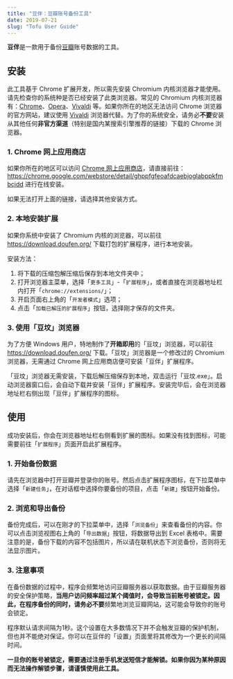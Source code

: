 ```yaml
---
title: "豆伴：豆瓣账号备份工具"
date: 2019-07-21
slug: "Tofu User Guide"
---
```


**豆伴**是一款用于备份[豆瓣](https://www.douban.com)账号数据的工具。

## 安装

此工具基于 Chrome 扩展开发，所以需先安装 Chromium 内核浏览器才能使用。请先检查你的系统种是否已经安装了此类浏览器。常见的 Chromium 内核浏览器有：[Chrome](https://www.google.com/chrome/)、[Opera](https://www.opera.com/)、[Vivaldi](https://vivaldi.com/) 等。如果你所在的地区无法访问 Chrome 浏览器的官方网站，建议使用 [Vivaldi](https://vivaldi.com/) 浏览器代替。为了你的系统安全，请务必**不要**安装从其他任何**非官方渠道**（特别是国内某搜索引擎推荐的链接）下载的 Chrome 浏览器。

### 1. Chrome 网上应用商店

如果你所在的地区可以访问 [Chrome 网上应用商店](https://chrome.google.com/webstore/category/extensions)，请直接前往：
https://chrome.google.com/webstore/detail/ghppfgfeoafdcaebjoglabppkfmbcjdd
进行在线安装。

如果无法打开上面的链接，请选择其他安装方式。

### 2. 本地安装扩展

如果你系统中安装了 Chromium 内核的浏览器，可以前往 https://download.doufen.org/ 下载打包的扩展程序，进行本地安装。

安装方法：

1. 将下载的压缩包解压缩后保存到本地文件夹中；
2. 打开浏览器主菜单，选择「`更多工具`」-「`扩展程序`」，或者直接在浏览器地址栏内打开「`chrome://extensions/`」；
3. 开启页面右上角的「`开发者模式`」选项；
4. 点击「`加载已解压的扩展程序`」按钮，选择刚才保存的文件夹。

### 3. 使用「豆坟」浏览器

为了方便 Windows 用户，特地制作了**开箱即用**的「豆坟」浏览器，可以前往 https://download.doufen.org/ 下载。「豆坟」浏览器是一个修改过的 Chromium 浏览器，无需通过 Chrome 网上应用商店便可安装「豆伴」扩展程序。

「豆坟」浏览器无需安装，下载后解压缩保存到本地，双击运行「豆坟.exe」。启动浏览器窗口后，会自动下载并安装「豆伴」扩展程序。安装完毕后，会在浏览器地址栏右侧出现「豆伴」扩展程序的图标。



## 使用

成功安装后，你会在浏览器地址栏右侧看到扩展的图标。如果没有找到图标，可能需要前往「`扩展程序`」页面开启此扩展程序。

### 1. 开始备份数据

请先在浏览器中打开豆瓣并登录你的账号。然后点击扩展程序图标，在下拉菜单中选择「`新建任务`」，在对话框中选择你要备份的项目，点击「`新建`」按钮开始备份。

### 2. 浏览和导出备份

备份完成后，可以在刚才的下拉菜单中，选择「`浏览备份`」来查看备份的内容。你可以点击浏览视图右上角的「`导出数据`」按钮，将数据导出到 Excel 表格中。需要注意的是，备份下载的内容不包括图片，所以请在联机状态下浏览备份，否则将无法显示图片。

### 3. 注意事项

在备份数据的过程中，程序会频繁地访问豆瓣服务器以获取数据。由于豆瓣服务器的安全保护策略，**当用户访问频率超过某个阈值时，会导致当前账号被锁定。**因此，在程序备份的同时，请**务必不要**频繁地浏览豆瓣网站，这可能会导致你的账号会锁定。

程序默认请求间隔为1秒。这个设置在大多数情况下并不会触发豆瓣的保护机制，但也并不能绝对保证。你可以在豆伴的「设置」页面里将其修改为一个更长的间隔时间。

**一旦你的账号被锁定，需要通过注册手机发送短信才能解锁。如果你因为某种原因而无法操作解锁步骤，请谨慎使用此工具。**

